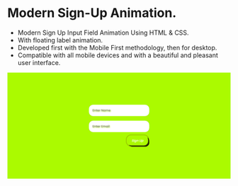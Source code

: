 # Modern Sign-Up Animation.
- Modern Sign Up Input Field Animation Using HTML & CSS.
- With floating label animation.
- Developed first with the Mobile First methodology, then for desktop.
- Compatible with all mobile devices and with a beautiful and pleasant user interface.

![preview img](/preview.png)

